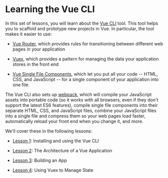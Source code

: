 # Learning the Vue CLI

In this set of lessons, you will learn about the [Vue
CLI](https://cli.vuejs.org/) tool. This tool helps you to scaffold and prototype
new projects in Vue. In particular, the tool makes it easier to use:

- [Vue Router](https://router.vuejs.org/), which provides rules for
  transitioning between different web pages in your application

- [Vuex](https://vuex.vuejs.org/), which provides a pattern for managing
  the data your application stores in the front end

- [Vue Single File Components](https://vuejs.org/v2/guide/single-file-components.html),
  which let you put all your code -- HTML, CSS, and JavaScript -- for a single
  component of your application into one file.

The Vue CLI also sets up [webpack](https://webpack.js.org/), which will compile
your JavaScript assets into portable code (so it works with all browsers, even
if they don't support the latest ES6 features), compile single file components
into their separate HTML, CSS, and JavaScript files, combine your JavaScript
files into a single file and compress them so your web pages load faster,
automatically reload your front end when you change it, and more.

We'll cover these in the following lessons:

- [Lesson 1](/tutorials/lesson1.html): Installing and using the Vue CLI

- [Lesson 2](/tutorials/lesson2.html): The Architecture of a Vue Application

- [Lesson 3](/tutorials/lesson3.html): Building an App

- [Lesson 4](/tutorials/lesson4.html): Using Vuex to Manage State
